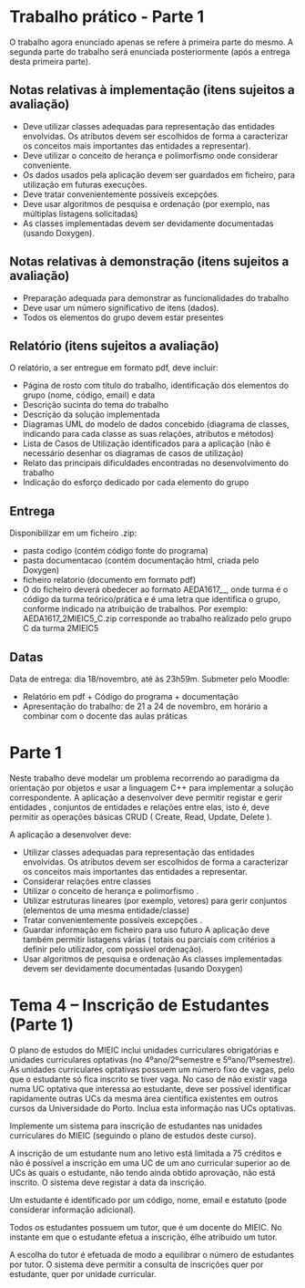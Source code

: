 # Trabalho prático - Parte 1

O trabalho agora enunciado apenas se refere à primeira parte do mesmo.
A segunda parte do trabalho será enunciada posteriormente (após a entrega desta
primeira parte).

## Notas relativas à implementação (itens sujeitos a avaliação)

- Deve utilizar classes adequadas para representação das entidades envolvidas.
  Os atributos devem ser escolhidos de forma a caracterizar os conceitos mais
  importantes das entidades a representar).
- Deve utilizar o conceito de herança e polimorfismo onde considerar
  conveniente.
- Os dados usados pela aplicação devem ser guardados em ficheiro,
  para utilização em futuras execuções.
- Deve tratar convenientemente possíveis excepções. 
- Deve usar algoritmos de pesquisa e ordenação (por exemplo, nas
  múltiplas listagens solicitadas)
- As classes implementadas devem ser devidamente documentadas (usando Doxygen).

## Notas relativas à demonstração (itens sujeitos a avaliação)

- Preparação adequada para demonstrar as funcionalidades do trabalho
- Deve usar um número significativo de itens (dados).
- Todos os elementos do grupo devem estar presentes

## Relatório (itens sujeitos a avaliação)

O relatório, a ser entregue em formato pdf, deve incluir:

- Página de rosto com título do trabalho, identificação dos elementos do grupo
  (nome, código, email) e data
- Descrição sucinta do tema do trabalho
- Descrição da solução implementada
- Diagramas UML do modelo de dados concebido (diagrama de classes, indicando
  para cada classe as suas relações, atributos e métodos)
- Lista de Casos de Utilização identificados para a aplicação (não é necessário
  desenhar os diagramas de casos de utilização)
- Relato das principais dificuldades encontradas no desenvolvimento do trabalho
- Indicação do esforço dedicado por cada elemento do grupo

## Entrega

Disponibilizar em um ficheiro <NOME>.zip:
- pasta codigo (contém código fonte do programa)
- pasta documentacao (contém documentação html, criada pelo Doxygen)
- ficheiro relatorio (documento em formato pdf)
- O <NOME> do ficheiro deverá obedecer ao formato AEDA1617_<TURMA>_<GRUPO>,
  onde turma é o código da turma teórico/prática e <GRUPO> é uma letra que
  identifica o grupo, conforme indicado na atribuição de trabalhos. Por
  exemplo: AEDA1617_2MIEIC5_C.zip corresponde ao trabalho realizado pelo grupo
  C da turma 2MIEIC5

## Datas

Data de entrega: dia 18/novembro, até às 23h59m. Submeter pelo Moodle:
- Relatório em pdf + Código do programa + documentação
- Apresentação do trabalho:  de 21 a 24 de novembro, em horário a combinar com
  o docente das aulas práticas


# Parte 1

Neste trabalho deve modelar um problema recorrendo ao paradigma da orientação
por objetos e usar a linguagem C++ para implementar a solução correspondente.
A aplicação a desenvolver deve permitir registar e gerir entidades , conjuntos
de entidades e relações entre elas, isto é, deve permitir as operações básicas
CRUD ( Create, Read, Update, Delete ).

A aplicação a desenvolver deve:
- Utilizar classes adequadas para representação das entidades envolvidas.  Os
  atributos devem ser escolhidos de forma a caracterizar os conceitos mais
  importantes das entidades a representar.
- Considerar relações entre classes
- Utilizar o conceito de herança e polimorfismo .
- Utilizar estruturas lineares (por exemplo, vetores) para gerir conjuntos
  (elementos de uma mesma entidade/classe)
- Tratar convenientemente possíveis excepções .
- Guardar informação em ficheiro para uso futuro A aplicação deve também
  permitir listagens várias ( totais ou parciais com critérios a definir pelo
  utilizador, com possível ordenação).
- Usar algoritmos de pesquisa e ordenação As classes implementadas devem ser
  devidamente documentadas (usando Doxygen)

# Tema 4 – Inscrição de Estudantes (Parte 1)

O plano de estudos do MIEIC inclui unidades curriculares obrigatórias e
unidades curriculares optativas (no 4ºano/2ºsemestre e 5ºano/1ºsemestre).  As
unidades curriculares optativas possuem um número fixo de vagas, pelo que o
estudante só fica inscrito se tiver vaga.  No caso de não existir vaga numa UC
optativa que interessa ao estudante, deve ser possível identificar rapidamente
outras UCs da mesma área científica existentes em outros cursos da Universidade
do Porto.  Inclua esta informação nas UCs optativas.
    
Implemente um sistema para inscrição de estudantes nas unidades curriculares
do MIEIC (seguindo o plano de estudos deste curso).
    
A inscrição de um estudante num ano letivo está limitada a 75 créditos e não é
possível a inscrição em uma UC de um ano curricular superior ao de UCs às quais
o estudante, não tendo ainda obtido aprovação, não está inscrito.  O sistema
deve registar a data da inscrição.
    
Um estudante é identificado por um código, nome, email e estatuto (pode
considerar informação adicional).
    
Todos os estudantes possuem um tutor, que é um docente do MIEIC.  No instante
em que o estudante efetua a inscrição, é­lhe atribuído um tutor.
    
A escolha do tutor é efetuada de modo a equilibrar o número de estudantes por
tutor.  O sistema deve permitir a consulta de inscrições quer por estudante,
quer por unidade curricular.
